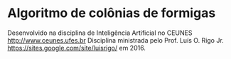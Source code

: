 # Algoritmo de colônias de formigas

Desenvolvido na disciplina de Inteligência Artificial no CEUNES http://www.ceunes.ufes.br
Disciplina ministrada pelo Prof. Luís O. Rigo Jr. https://sites.google.com/site/luisrigo/ em 2016.
